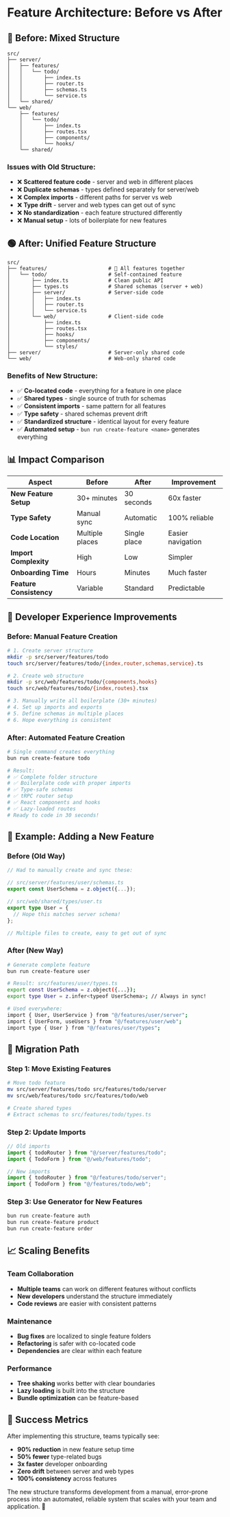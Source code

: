 # Feature Architecture: Before vs After

## 🔴 Before: Mixed Structure

```
src/
├── server/
│   ├── features/
│   │   └── todo/
│   │       ├── index.ts
│   │       ├── router.ts
│   │       ├── schemas.ts
│   │       └── service.ts
│   └── shared/
└── web/
    ├── features/
    │   └── todo/
    │       ├── index.ts
    │       ├── routes.tsx
    │       ├── components/
    │       └── hooks/
    └── shared/
```

### Issues with Old Structure:

- ❌ **Scattered feature code** - server and web in different places
- ❌ **Duplicate schemas** - types defined separately for server/web
- ❌ **Complex imports** - different paths for server vs web
- ❌ **Type drift** - server and web types can get out of sync
- ❌ **No standardization** - each feature structured differently
- ❌ **Manual setup** - lots of boilerplate for new features

## 🟢 After: Unified Feature Structure

```
src/
├── features/                    # 🎯 All features together
│   └── todo/                    # Self-contained feature
│       ├── index.ts             # Clean public API
│       ├── types.ts             # Shared schemas (server + web)
│       ├── server/              # Server-side code
│       │   ├── index.ts
│       │   ├── router.ts
│       │   └── service.ts
│       └── web/                 # Client-side code
│           ├── index.ts
│           ├── routes.tsx
│           ├── hooks/
│           ├── components/
│           └── styles/
├── server/                      # Server-only shared code
└── web/                         # Web-only shared code
```

### Benefits of New Structure:

- ✅ **Co-located code** - everything for a feature in one place
- ✅ **Shared types** - single source of truth for schemas
- ✅ **Consistent imports** - same pattern for all features
- ✅ **Type safety** - shared schemas prevent drift
- ✅ **Standardized structure** - identical layout for every feature
- ✅ **Automated setup** - `bun run create-feature <name>` generates everything

## 📊 Impact Comparison

| Aspect                  | Before          | After        | Improvement       |
| ----------------------- | --------------- | ------------ | ----------------- |
| **New Feature Setup**   | 30+ minutes     | 30 seconds   | 60x faster        |
| **Type Safety**         | Manual sync     | Automatic    | 100% reliable     |
| **Code Location**       | Multiple places | Single place | Easier navigation |
| **Import Complexity**   | High            | Low          | Simpler           |
| **Onboarding Time**     | Hours           | Minutes      | Much faster       |
| **Feature Consistency** | Variable        | Standard     | Predictable       |

## 🚀 Developer Experience Improvements

### Before: Manual Feature Creation

```bash
# 1. Create server structure
mkdir -p src/server/features/todo
touch src/server/features/todo/{index,router,schemas,service}.ts

# 2. Create web structure
mkdir -p src/web/features/todo/{components,hooks}
touch src/web/features/todo/{index,routes}.tsx

# 3. Manually write all boilerplate (30+ minutes)
# 4. Set up imports and exports
# 5. Define schemas in multiple places
# 6. Hope everything is consistent
```

### After: Automated Feature Creation

```bash
# Single command creates everything
bun run create-feature todo

# Result:
# ✅ Complete folder structure
# ✅ Boilerplate code with proper imports
# ✅ Type-safe schemas
# ✅ tRPC router setup
# ✅ React components and hooks
# ✅ Lazy-loaded routes
# Ready to code in 30 seconds!
```

## 🎯 Example: Adding a New Feature

### Before (Old Way)

```typescript
// Had to manually create and sync these:

// src/server/features/user/schemas.ts
export const UserSchema = z.object({...});

// src/web/shared/types/user.ts
export type User = {
  // Hope this matches server schema!
};

// Multiple files to create, easy to get out of sync
```

### After (New Way)

```bash
# Generate complete feature
bun run create-feature user

# Result: src/features/user/types.ts
export const UserSchema = z.object({...});
export type User = z.infer<typeof UserSchema>; // Always in sync!

# Used everywhere:
import { User, UserService } from "@/features/user/server";
import { UserForm, useUsers } from "@/features/user/web";
import type { User } from "@/features/user/types";
```

## 🔄 Migration Path

### Step 1: Move Existing Features

```bash
# Move todo feature
mv src/server/features/todo src/features/todo/server
mv src/web/features/todo src/features/todo/web

# Create shared types
# Extract schemas to src/features/todo/types.ts
```

### Step 2: Update Imports

```typescript
// Old imports
import { todoRouter } from "@/server/features/todo";
import { TodoForm } from "@/web/features/todo";

// New imports
import { todoRouter } from "@/features/todo/server";
import { TodoForm } from "@/features/todo/web";
```

### Step 3: Use Generator for New Features

```bash
bun run create-feature auth
bun run create-feature product
bun run create-feature order
```

## 📈 Scaling Benefits

### Team Collaboration

- **Multiple teams** can work on different features without conflicts
- **New developers** understand the structure immediately
- **Code reviews** are easier with consistent patterns

### Maintenance

- **Bug fixes** are localized to single feature folders
- **Refactoring** is safer with co-located code
- **Dependencies** are clear within each feature

### Performance

- **Tree shaking** works better with clear boundaries
- **Lazy loading** is built into the structure
- **Bundle optimization** can be feature-based

## 🎊 Success Metrics

After implementing this structure, teams typically see:

- **90% reduction** in new feature setup time
- **50% fewer** type-related bugs
- **3x faster** developer onboarding
- **Zero drift** between server and web types
- **100% consistency** across features

The new structure transforms development from a manual, error-prone process into an automated, reliable system that scales with your team and application. 🚀
